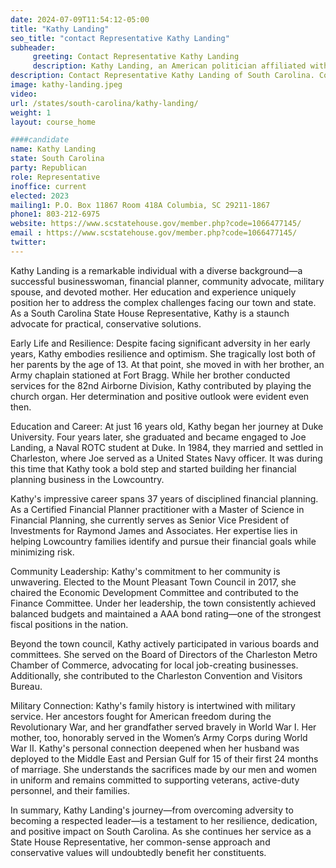 ```yaml
---
date: 2024-07-09T11:54:12-05:00
title: "Kathy Landing"
seo_title: "contact Representative Kathy Landing"
subheader:
     greeting: Contact Representative Kathy Landing
     description: Kathy Landing, an American politician affiliated with the Republican Party, has been serving as a member of the South Carolina House of Representatives, representing District 80, since November 14, 2022.
description: Contact Representative Kathy Landing of South Carolina. Contact information for Kathy Landing includes email address, phone number, and mailing address.
image: kathy-landing.jpeg
video:
url: /states/south-carolina/kathy-landing/
weight: 1
layout: course_home

####candidate
name: Kathy Landing
state: South Carolina
party: Republican
role: Representative
inoffice: current
elected: 2023
mailing1: P.O. Box 11867 Room 418A Columbia, SC 29211-1867
phone1: 803-212-6975
website: https://www.scstatehouse.gov/member.php?code=1066477145/
email : https://www.scstatehouse.gov/member.php?code=1066477145/
twitter: 
---
```

Kathy Landing is a remarkable individual with a diverse background—a successful businesswoman, financial planner, community advocate, military spouse, and devoted mother. Her education and experience uniquely position her to address the complex challenges facing our town and state. As a South Carolina State House Representative, Kathy is a staunch advocate for practical, conservative solutions.

Early Life and Resilience:
Despite facing significant adversity in her early years, Kathy embodies resilience and optimism. She tragically lost both of her parents by the age of 13. At that point, she moved in with her brother, an Army chaplain stationed at Fort Bragg. While her brother conducted services for the 82nd Airborne Division, Kathy contributed by playing the church organ. Her determination and positive outlook were evident even then.

Education and Career:
At just 16 years old, Kathy began her journey at Duke University. Four years later, she graduated and became engaged to Joe Landing, a Naval ROTC student at Duke. In 1984, they married and settled in Charleston, where Joe served as a United States Navy officer. It was during this time that Kathy took a bold step and started building her financial planning business in the Lowcountry.

Kathy's impressive career spans 37 years of disciplined financial planning. As a Certified Financial Planner practitioner with a Master of Science in Financial Planning, she currently serves as Senior Vice President of Investments for Raymond James and Associates. Her expertise lies in helping Lowcountry families identify and pursue their financial goals while minimizing risk.

Community Leadership:
Kathy's commitment to her community is unwavering. Elected to the Mount Pleasant Town Council in 2017, she chaired the Economic Development Committee and contributed to the Finance Committee. Under her leadership, the town consistently achieved balanced budgets and maintained a AAA bond rating—one of the strongest fiscal positions in the nation.

Beyond the town council, Kathy actively participated in various boards and committees. She served on the Board of Directors of the Charleston Metro Chamber of Commerce, advocating for local job-creating businesses. Additionally, she contributed to the Charleston Convention and Visitors Bureau.

Military Connection:
Kathy's family history is intertwined with military service. Her ancestors fought for American freedom during the Revolutionary War, and her grandfather served bravely in World War I. Her mother, too, honorably served in the Women’s Army Corps during World War II. Kathy's personal connection deepened when her husband was deployed to the Middle East and Persian Gulf for 15 of their first 24 months of marriage. She understands the sacrifices made by our men and women in uniform and remains committed to supporting veterans, active-duty personnel, and their families.

In summary, Kathy Landing's journey—from overcoming adversity to becoming a respected leader—is a testament to her resilience, dedication, and positive impact on South Carolina. As she continues her service as a State House Representative, her common-sense approach and conservative values will undoubtedly benefit her constituents.

